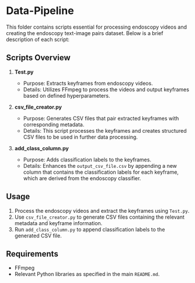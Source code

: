 # Data-Pipeline

This folder contains scripts essential for processing endoscopy videos and creating the endoscopy text-image pairs dataset. Below is a brief description of each script:

## Scripts Overview

1. **Test.py**
    - Purpose: Extracts keyframes from endoscopy videos.
    - Details: Utilizes FFmpeg to process the videos and output keyframes based on defined hyperparameters.

2. **csv_file_creator.py**
    - Purpose: Generates CSV files that pair extracted keyframes with corresponding metadata.
    - Details: This script processes the keyframes and creates structured CSV files to be used in further data processing.

3. **add_class_column.py**
    - Purpose: Adds classification labels to the keyframes.
    - Details: Enhances the `output_csv_file.csv` by appending a new column that contains the classification labels for each keyframe, which are derived from the endoscopy classifier.

## Usage

1. Process the endoscopy videos and extract the keyframes using `Test.py`.
2. Use `csv_file_creator.py` to generate CSV files containing the relevant metadata and keyframe information.
3. Run `add_class_column.py` to append classification labels to the generated CSV file.

## Requirements

- FFmpeg
- Relevant Python libraries as specified in the main `README.md`.



